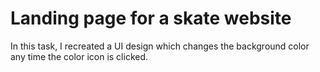 # Landing page for a skate website
In this task, I recreated a UI design which changes the background color any time the color icon is clicked.
